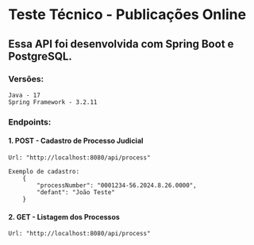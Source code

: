 # Teste Técnico - Publicações Online

## Essa API foi desenvolvida com Spring Boot e PostgreSQL.

### Versões:

    Java - 17
    Spring Framework - 3.2.11

### Endpoints:

#### 1. POST - Cadastro de Processo Judicial

    Url: "http://localhost:8080/api/process"

    Exemplo de cadastro: 
        {
            "processNumber": "0001234-56.2024.8.26.0000",
            "defant": "João Teste"
        }

#### 2. GET - Listagem dos Processos

    Url: "http://localhost:8080/api/process"